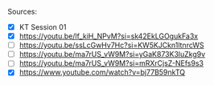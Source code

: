 Sources:
- [x] KT Session 01
- [x] https://youtu.be/lf_kiH_NPvM?si=sk42EkLGOgukFa3x
- [ ] https://youtu.be/ssLcGwHv7Hc?si=KW5KJCkn1ltnrcWS
- [ ] https://youtu.be/ma7rUS_vW9M?si=yGaK873K3luZkg9v
- [ ] https://youtu.be/ma7rUS_vW9M?si=mRXrCjsZ-NEfs9s3
- [x] https://www.youtube.com/watch?v=bj77B59nkTQ
